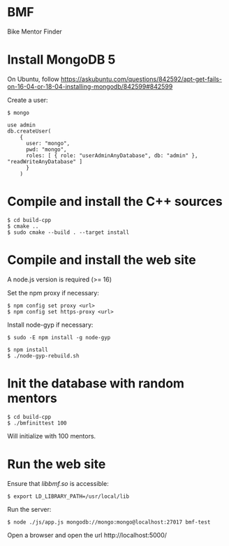 # BMF
Bike Mentor Finder

# Install MongoDB 5

On Ubuntu, follow https://askubuntu.com/questions/842592/apt-get-fails-on-16-04-or-18-04-installing-mongodb/842599#842599

Create a user:

```
$ mongo
```

```
use admin
db.createUser(
    {
      user: "mongo",
      pwd: "mongo",
      roles: [ { role: "userAdminAnyDatabase", db: "admin" }, "readWriteAnyDatabase" ]
      }
    )
```

# Compile and install the C++ sources

```
$ cd build-cpp
$ cmake ..
$ sudo cmake --build . --target install
```

# Compile and install the web site

A node.js version is required (>= 16)

Set the npm proxy if necessary:

```
$ npm config set proxy <url>
$ npm config set https-proxy <url>
```

Install node-gyp if necessary:

```
$ sudo -E npm install -g node-gyp
```

```
$ npm install
$ ./node-gyp-rebuild.sh
```

# Init the database with random mentors

```
$ cd build-cpp
$ ./bmfinittest 100
```

Will initialize with 100 mentors.

# Run the web site

Ensure that *libbmf.so* is accessible:
```
$ export LD_LIBRARY_PATH=/usr/local/lib
```

Run the server:
```
$ node ./js/app.js mongodb://mongo:mongo@localhost:27017 bmf-test
```

Open a browser and open the url http://localhost:5000/
